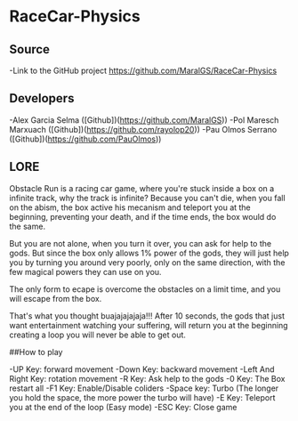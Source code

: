 # RaceCar-Physics

## Source
 -Link to the GitHub project https://github.com/MaralGS/RaceCar-Physics
## Developers
 -Alex Garcia Selma ([Github])(https://github.com/MaralGS))
 -Pol Maresch Marxuach ([Github])(https://github.com/rayolop20))
 -Pau Olmos Serrano ([Github])(https://github.com/PauOlmos))


## LORE
Obstacle Run is a racing car game, where you're stuck inside a box on a infinite track, why the track is infinite?
Because you can't die, when you fall on the abism, the box active his mecanism and teleport you at the beginning, preventing your death,
and if the time ends, the box would do the same.

But you are not alone, when you turn it over, you can ask for help to the gods. But since the box only allows 1% power of the gods,
they will just help you by turning you around very poorly, only on the same direction, with the few magical powers they can use on you.

The only form to ecape is overcome the obstacles on a limit time, and you will escape from the box.

That's what you thought buajajajajaja!!! After 10 seconds, the gods that just want entertainment watching your suffering,
will return you at the beginning creating a loop you will never be able to get out.



##How to play

 -UP Key: forward movement
 -Down Key: backward movement
 -Left And Right Key: rotation movement
 -R Key: Ask help to the gods
 -0 Key: The Box restart all
 -F1 Key: Enable/Disable coliders
 -Space key: Turbo (The longer you hold the space, the more power the turbo will have)
 -E Key: Teleport you at the end of the loop (Easy mode)
 -ESC Key: Close game
